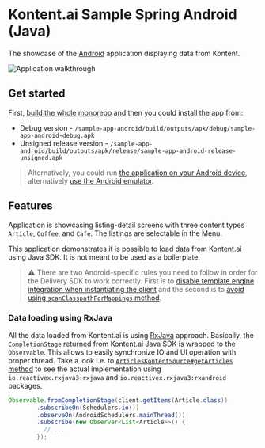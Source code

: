 # Kontent.ai Sample Spring Android (Java)

The showcase of the [Android](https://www.android.com/) application displaying data from Kontent.

![Application walkthrough](./android-app-showcase.gif)

## Get started

First, [build the whole monorepo](../README.md#Build-and-Test) and then you could install the app from:

* Debug version - `/sample-app-android/build/outputs/apk/debug/sample-app-android-debug.apk`
* Unsigned release version - `/sample-app-android/build/outputs/apk/release/sample-app-android-release-unsigned.apk`

> Alternatively, you could run [the application on your Android device](https://developer.android.com/studio/run), alternatively [use the Android emulator](https://developer.android.com/studio/run/emulator).

## Features

Application is showcasing listing-detail screens with three content types `Article`, `Coffee`, and `Cafe`. The listings are selectable in the Menu.

This application demonstrates it is possible to load data from Kontent.ai using Java SDK. It is not meant to be used as a boilerplate.

>⚠ There are two Android-specific rules you need to follow in order for the Delivery SDK to work correctly. First is to [disable template engine integration when instantiating the client](../kontent-delivery/README.md#1-initialize-the-delivery-client-for-android-development) and the second is to [avoid using `scanClasspathForMappings` method](../kontent-delivery/README.md#2-register-strongly-typed-models).

### Data loading using RxJava

All the data loaded from Kontent.ai is using [RxJava](https://github.com/ReactiveX/RxJava) approach. Basically, the `CompletionStage` returned from Kontent.ai Java SDK is wrapped to the `Observable`. This allows to easily synchronize IO and UI operation with proper thread. Take a look i.e. to [`ArticlesKontentSource#getArticles` method](src/main/java/kontent/ai/data/source/articles/ArticlesKontentSource.java#L40) to see the actual implementation using `io.reactivex.rxjava3:rxjava` and `io.reactivex.rxjava3:rxandroid` packages.

```java
Observable.fromCompletionStage(client.getItems(Article.class))
        .subscribeOn(Schedulers.io())
        .observeOn(AndroidSchedulers.mainThread())
        .subscribe(new Observer<List<Article>>() {
          // ...
        });
```

